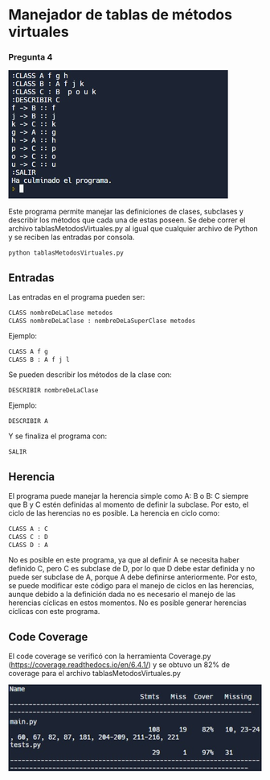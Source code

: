 # Manejador de tablas de métodos virtuales
### Pregunta 4

<img src="programa.jpg" alt="prog"/>

Este programa permite manejar las definiciones de clases, subclases y describir los métodos que cada una de estas poseen. Se debe correr el archivo tablasMetodosVirtuales.py al igual que cualquier archivo de Python y se reciben las entradas por consola.

    python tablasMetodosVirtuales.py

## Entradas
Las entradas en el programa pueden ser:

    CLASS nombreDeLaClase metodos
    CLASS nombreDeLaClase : nombreDeLaSuperClase metodos
    
Ejemplo:

    CLASS A f g
    CLASS B : A f j l
    
Se pueden describir los métodos de la clase con:

    DESCRIBIR nombreDeLaClase
    
 Ejemplo:
 
    DESCRIBIR A
    
 Y se finaliza el programa con:
 
    SALIR

## Herencia
El programa puede manejar la herencia simple como A: B o B: C siempre que B y C estén definidas al momento de definir la subclase. Por esto, el ciclo de las herencias no es posible. La herencia en ciclo como:

    CLASS A : C
    CLASS C : D
    CLASS D : A

No es posible en este programa, ya que al definir A se necesita haber definido C, pero C es subclase de D, por lo que D debe estar definida y no puede ser subclase de A, porque A debe definirse anteriormente. Por esto, se puede modificar este código para el manejo de ciclos en las herencias, aunque debido a la definición dada no es necesario el manejo de las herencias cíclicas en estos momentos. No es posible generar herencias cíclicas con este programa.

## Code Coverage
El code coverage se verificó con la herramienta Coverage.py (https://coverage.readthedocs.io/en/6.4.1/) y se obtuvo un 82% de coverage para el archivo tablasMetodosVirtuales.py

<img src="coverage.jpg" alt="coverage"/>

